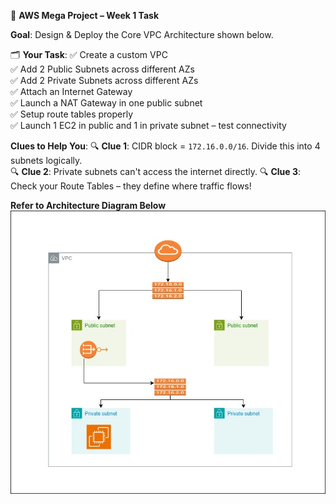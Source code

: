 📌 **AWS Mega Project – Week 1 Task**


 **Goal**: Design & Deploy the Core VPC Architecture shown below.

🗂️ **Your Task**:
✅ Create a custom VPC  
✅ Add 2 Public Subnets across different AZs  
✅ Add 2 Private Subnets across different AZs  
✅ Attach an Internet Gateway  
✅ Launch a NAT Gateway in one public subnet  
✅ Setup route tables properly  
✅ Launch 1 EC2 in public and 1 in private subnet – test connectivity  

**Clues to Help You**:
🔍 **Clue 1**: CIDR block = `172.16.0.0/16`. Divide this into 4 subnets logically.  
🔍 **Clue 2**: Private subnets can't access the internet directly.
🔍 **Clue 3**: Check your Route Tables – they define where traffic flows!

 **Refer to Architecture Diagram Below**  
![My Image](./Images/3-tier-week-1.jpg)